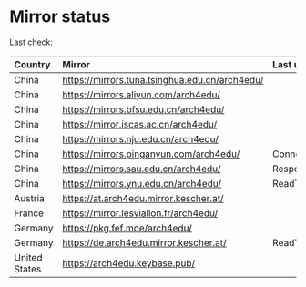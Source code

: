<script src="./time.js"></script>
# Mirror status
Last check: <script type="text/javascript">localize(1670678602.5248713);</script>

|Country|Mirror|Last update|
|:------|:-----|:----------|
|China|https://mirrors.tuna.tsinghua.edu.cn/arch4edu/|<script type="text/javascript">localize(1670654049);</script>|
|China|https://mirrors.aliyun.com/arch4edu/|<script type="text/javascript">localize(1670567984);</script>|
|China|https://mirrors.bfsu.edu.cn/arch4edu/|<script type="text/javascript">localize(1670654049);</script>|
|China|https://mirror.iscas.ac.cn/arch4edu/|<script type="text/javascript">localize(1670654049);</script>|
|China|https://mirrors.nju.edu.cn/arch4edu/|<script type="text/javascript">localize(1670567984);</script>|
|China|https://mirrors.pinganyun.com/arch4edu/|ConnectTimeout|
|China|https://mirrors.sau.edu.cn/arch4edu/|Response 500|
|China|https://mirrors.ynu.edu.cn/arch4edu/|ReadTimeout|
|Austria|https://at.arch4edu.mirror.kescher.at/|<script type="text/javascript">localize(1670654049);</script>|
|France|https://mirror.lesviallon.fr/arch4edu/|<script type="text/javascript">localize(1670654049);</script>|
|Germany|https://pkg.fef.moe/arch4edu/|<script type="text/javascript">localize(1670654049);</script>|
|Germany|https://de.arch4edu.mirror.kescher.at/|ReadTimeout|
|United States|https://arch4edu.keybase.pub/|<script type="text/javascript">localize(1670610916);</script>|

<script src="./tablefilter/tablefilter.js"></script>
<script src="./table.js"></script>